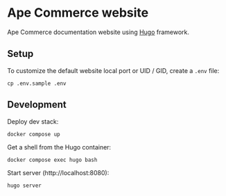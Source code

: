 # Ape Commerce website

Ape Commerce documentation website using [Hugo](https://gohugo.io) framework.

## Setup

To customize the default website local port or UID / GID, create a `.env` file:

```
cp .env.sample .env
```

## Development

Deploy dev stack:

```
docker compose up
```

Get a shell from the Hugo container:

```
docker compose exec hugo bash
```

Start server (http://localhost:8080):

```
hugo server
```

